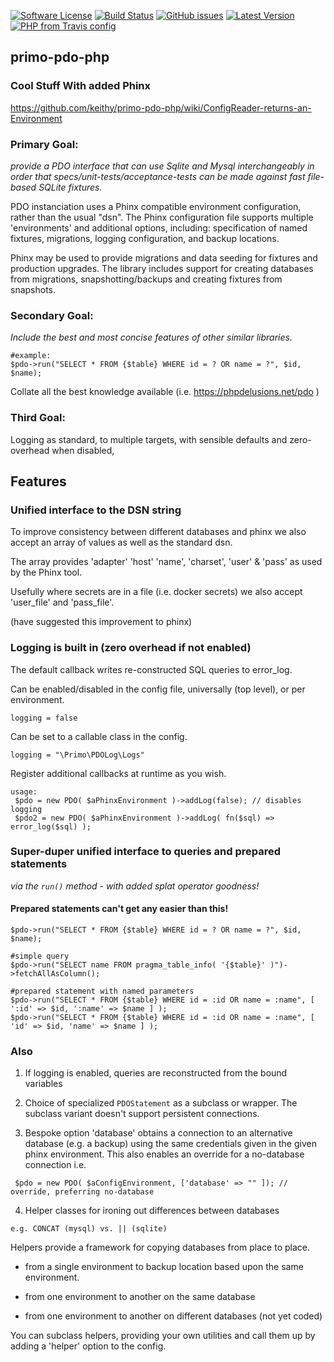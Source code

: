 [![Software License](https://img.shields.io/badge/license-MIT-brightgreen.svg)](LICENSE.md)
[![Build Status](https://travis-ci.com/keithy/primo-pdo-php.svg?branch=master)](https://travis-ci.com/keithy/primo-pdo-php)
[![GitHub issues](https://img.shields.io/github/issues/keithy/primo-pdo-php.svg)](https://github.com/keithy/primo-pdo-php/issues)
[![Latest Version](https://img.shields.io/github/release/keithy/primo-pdo-php.svg)](https://github.com/keithy/primo-pdo-php/releases)
[![PHP from Travis config](https://img.shields.io/travis/php-v/keithy/primo-pdo-php.svg)](https://travis-ci.com/keithy/primo-pdo-php)

## primo-pdo-php

### Cool Stuff With added Phinx

https://github.com/keithy/primo-pdo-php/wiki/ConfigReader-returns-an-Environment

### Primary Goal:

*provide a PDO interface that can use Sqlite and Mysql interchangeably 
in order that specs/unit-tests/acceptance-tests can be made against fast file-based SQLite fixtures.*

PDO instanciation uses a Phinx compatible environment configuration, rather than the usual "dsn".
The Phinx configuration file supports multiple 'environments' and additional options, including: 
specification of named fixtures, migrations, logging configuration, and backup locations.

Phinx may be used to provide migrations and data seeding for fixtures and production upgrades.
The library includes support for creating databases from migrations, snapshotting/backups and creating fixtures from snapshots.

### Secondary Goal: 

*Include the best and most concise features of other similar libraries.*

```
#example:
$pdo->run("SELECT * FROM {$table} WHERE id = ? OR name = ?", $id, $name);
```
Collate all the best knowledge available (i.e. https://phpdelusions.net/pdo )

### Third Goal: 

Logging as standard, to multiple targets, with sensible defaults and zero-overhead when disabled,

## Features

### Unified interface to the DSN string

To improve consistency between different databases and phinx
we also accept an array of values as well as the standard dsn.

The array provides 'adapter' 'host' 'name', 'charset', 'user' & 'pass'
as used by the Phinx tool.

Usefully where secrets are in a file (i.e. docker secrets)
we also accept 'user_file' and 'pass_file'.

(have suggested this improvement to phinx)
 
### Logging is built in (zero overhead if not enabled) 

The default callback writes re-constructed SQL queries to error_log.

Can be enabled/disabled in the config file, universally (top level), or per environment.
```
logging = false
```
Can be set to a callable class in the config.
```
logging = "\Primo\PDOLog\Logs"
```

Register additional callbacks at runtime as you wish.
 ```
 usage:
  $pdo = new PDO( $aPhinxEnvironment )->addLog(false); // disables logging
  $pdo2 = new PDO( $aPhinxEnvironment )->addLog( fn($sql) => error_log($sql) );
 ```

### Super-duper unified interface to queries and prepared statements

*via the `run()` method - with added splat operator goodness!*

#### Prepared statements can't get any easier than this!

```
$pdo->run("SELECT * FROM {$table} WHERE id = ? OR name = ?", $id, $name);
```

```
#simple query
$pdo->run("SELECT name FROM pragma_table_info( '{$table}' )")->fetchAllAsColumn();

#prepared statement with named parameters
$pdo->run("SELECT * FROM {$table} WHERE id = :id OR name = :name", [ ':id' => $id, ':name' => $name ] );
$pdo->run("SELECT * FROM {$table} WHERE id = :id OR name = :name", [ 'id' => $id, 'name' => $name ] );
```

### Also 

1. If logging is enabled, queries are reconstructed from the bound variables
 
2. Choice of specialized `PDOStatement` as a subclass or wrapper.
   The subclass variant doesn't support persistent connections.

3. Bespoke option 'database' obtains a connection to an alternative database (e.g. a backup)
   using the same credentials given in the given phinx environment. This also enables an override for 
   a no-database connection i.e. 

 ```
  $pdo = new PDO( $aConfigEnvironment, ['database' => "" ]); // override, preferring no-database
 ```

4. Helper classes for ironing out differences between databases
 ```
 e.g. CONCAT (mysql) vs. || (sqlite)
 ```
Helpers provide a framework for copying databases from place to place.

* from a single environment to backup location based upon the same environment.

* from one environment to another on the same database

* from one environment to another on different databases (not yet coded)

You can subclass helpers, providing your own utilities and call them up by adding a 'helper' option to the config.